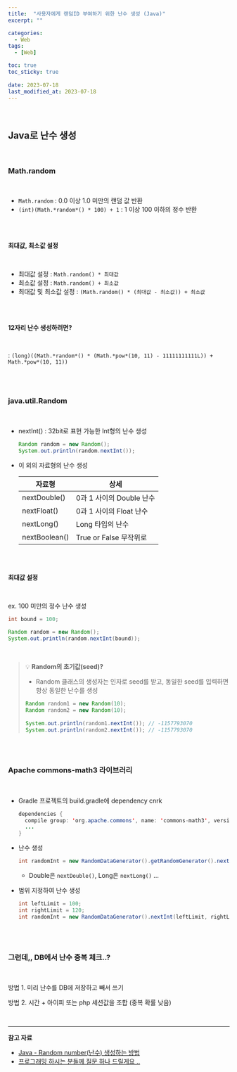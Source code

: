 ```yaml
---
title:  "사용자에게 랜덤ID 부여하기 위한 난수 생성 (Java)"
excerpt: ""

categories:
  - Web
tags:
  - [Web]

toc: true
toc_sticky: true
 
date: 2023-07-18
last_modified_at: 2023-07-18
---
```


<br>

## **Java로 난수 생성**

<br>

### **Math.random**

<br>

- `Math.random` : 0.0 이상 1.0 미만의 랜덤 값 반환
- `(int)(Math.*random*() * 100) + 1` : 1 이상 100 이하의 정수 반환

<br>
<br>

**최대값, 최소값 설정**

<br>

- 최대값 설정 : `Math.random() * 최대값`
- 최소값 설정 : `Math.random() + 최소값`
- 최대값 및 최소값 설정 : `(Math.random() * (최대값 - 최소값)) + 최소값`

<br>
<br>

**12자리 난수 생성하려면?**

<br>

: `(long)((Math.*random*() * (Math.*pow*(10, 11) - 11111111111L)) + Math.*pow*(10, 11))`

<br>
<br>

### **java.util.Random**

<br>

- nextInt() : 32bit로 표현 가능한 Int형의 난수 생성
    
    ```java
    Random random = new Random();
    System.out.println(random.nextInt());
    ```
    
- 이 외의 자료형의 난수 생성
    
    
    | 자료형 | 상세 |
    | --- | --- |
    | nextDouble() | 0과 1 사이의 Double 난수 |
    | nextFloat() | 0과 1 사이의 Float 난수 |
    | nextLong() | Long 타입의 난수 |
    | nextBoolean() | True or False 무작위로 |

<br>
<br>

**최대값 설정**

<br>

ex. 100 미만의 정수 난수 생성

```java
int bound = 100;
		
Random random = new Random();
System.out.println(random.nextInt(bound));
```

<br>

>💡 **Random의 초기값(seed)?**
>
>- Random 클래스의 생성자는 인자로 seed를 받고, 동일한 seed를 입력하면 항상 동일한 난수를 생성
>
>```java
>Random random1 = new Random(10);
>Random random2 = new Random(10);
>		
>System.out.println(random1.nextInt()); // -1157793070
>System.out.println(random2.nextInt()); // -1157793070
>```

<br>
<br>

### **Apache commons-math3 라이브러리**

<br>

- Gradle 프로젝트의 build.gradle에 dependency cnrk
    
    ```java
    dependencies {
      compile group: 'org.apache.commons', name: 'commons-math3', version: '3.6.1'
      ...
    }
    ```
    
- 난수 생성
    
    ```java
    int randomInt = new RandomDataGenerator().getRandomGenerator().nextInt();
    ```
    
    - Double은 `nextDouble()`, Long은 `nextLong()` …
- 범위 지정하여 난수 생성
    
    ```java
    int leftLimit = 100;
    int rightLimit = 120;
    int randomInt = new RandomDataGenerator().nextInt(leftLimit, rightLimit);
    ```

<br>
<br>

### **그런데,, DB에서 난수 중복 체크..?**

<br>

방법 1. 미리 난수를 DB에 저장하고 빼서 쓰기

방법 2. 시간 + 아이피 또는 php 세션값을 조합 (중복 확률 낮음)

<br>

---

**참고 자료**

- [Java - Random number(난수) 생성하는 방법](https://codechacha.com/ko/java-generate-random-number/#apache-commons-math3-%EB%9D%BC%EC%9D%B4%EB%B8%8C%EB%9F%AC%EB%A6%AC%EB%A5%BC-%EC%9D%B4%EC%9A%A9%ED%95%98%EC%97%AC-%EB%82%9C%EC%88%98-%EC%83%9D%EC%84%B1)
- [프로그래밍 하시는 분들께 질문 하나 드릴게요 ..](https://www.2cpu.co.kr/bbs/board.php?bo_table=QnA&wr_id=518055)

<br>